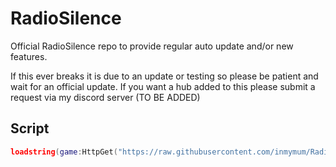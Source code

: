 # RadioSilence
Official RadioSilence repo to provide regular auto update and/or new features. 
 
If this ever breaks it is due to an update or testing so please be patient and wait for an official update.
If you want a hub added to this please submit a request via my discord server (TO BE ADDED)

Script
-
```lua
loadstring(game:HttpGet("https://raw.githubusercontent.com/inmymum/RadioSilence/main/loader.lua"))()

